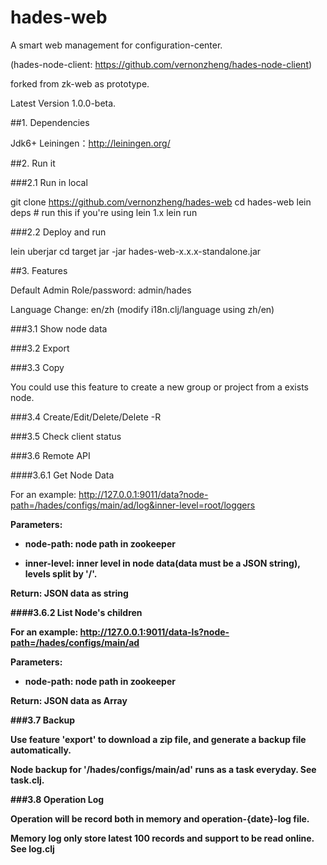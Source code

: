 # hades-web

A smart web management for configuration-center.

(hades-node-client: https://github.com/vernonzheng/hades-node-client)

forked from zk-web as prototype.

Latest Version 1.0.0-beta.

##1. Dependencies

Jdk6+
Leiningen：http://leiningen.org/

##2. Run it

###2.1 Run in local

git clone https://github.com/vernonzheng/hades-web
cd hades-web
lein deps # run this if you're using lein 1.x
lein run

###2.2 Deploy and run
 
lein uberjar
cd target
jar -jar hades-web-x.x.x-standalone.jar

##3. Features

Default Admin Role/password: admin/hades

Language Change: en/zh (modify i18n.clj/language using zh/en)

###3.1 Show node data 

###3.2 Export

###3.3 Copy

You could use this feature to create a new group or project from a exists node.

###3.4 Create/Edit/Delete/Delete -R

###3.5 Check client status

###3.6 Remote API

####3.6.1 Get Node Data

For an example: http://127.0.0.1:9011/data?node-path=/hades/configs/main/ad/log&inner-level=root/loggers

<strong>Parameters:<strong>
+ node-path: node path in zookeeper

+ inner-level: inner level in node data(data must be a JSON string), levels split by '/'.

<strong>Return:<strong>
JSON data as string

####3.6.2 List Node's children

For an example: http://127.0.0.1:9011/data-ls?node-path=/hades/configs/main/ad

<strong>Parameters:<strong>
+ node-path: node path in zookeeper

<strong>Return:<strong>
JSON data as Array

###3.7 Backup

Use feature 'export' to download a zip file, and generate a backup file automatically.

Node backup for '/hades/configs/main/ad' runs as a task everyday. See task.clj.

###3.8 Operation Log

Operation will be record both in memory and operation-{date}-log file.
 
Memory log only store latest 100 records and support to be read online. See log.clj